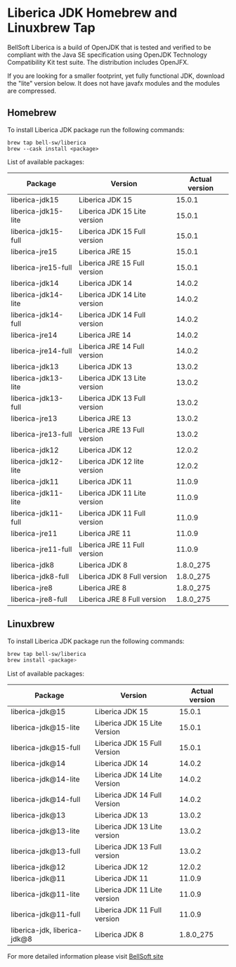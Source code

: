 # Liberica JDK Homebrew and Linuxbrew Tap

BellSoft Liberica is a build of OpenJDK that is tested and verified to be compliant with the Java SE specification using OpenJDK Technology Compatibility Kit test suite. The distribution includes OpenJFX.

If you are looking for a smaller footprint, yet fully functional JDK, download the "lite" version below.
It does not have javafx modules and the modules are compressed.

## Homebrew

To install Liberica JDK package run the following commands:

```shell
brew tap bell-sw/liberica
brew --cask install <package>
```

List of available packages:

| Package | Version | Actual version |
| ------- | ------- | -------------- |
| liberica-jdk15 | Liberica JDK 15 | 15.0.1 |
| liberica-jdk15-lite | Liberica JDK 15 Lite version | 15.0.1 |
| liberica-jdk15-full | Liberica JDK 15 Full version | 15.0.1 |
| liberica-jre15 | Liberica JRE 15 | 15.0.1 |
| liberica-jre15-full | Liberica JRE 15 Full version | 15.0.1 |
| liberica-jdk14 | Liberica JDK 14 | 14.0.2 |
| liberica-jdk14-lite | Liberica JDK 14 Lite version | 14.0.2 |
| liberica-jdk14-full | Liberica JDK 14 Full version | 14.0.2 |
| liberica-jre14 | Liberica JRE 14 | 14.0.2 |
| liberica-jre14-full | Liberica JRE 14 Full version | 14.0.2 |
| liberica-jdk13 | Liberica JDK 13 | 13.0.2 |
| liberica-jdk13-lite | Liberica JDK 13 Lite version | 13.0.2 |
| liberica-jdk13-full | Liberica JDK 13 Full version | 13.0.2 |
| liberica-jre13 | Liberica JRE 13 | 13.0.2 |
| liberica-jre13-full | Liberica JRE 13 Full version | 13.0.2 |
| liberica-jdk12 | Liberica JDK 12 | 12.0.2 |
| liberica-jdk12-lite | Liberica JDK 12 lite version | 12.0.2 |
| liberica-jdk11 | Liberica JDK 11 | 11.0.9 |
| liberica-jdk11-lite | Liberica JDK 11 Lite version | 11.0.9 |
| liberica-jdk11-full | Liberica JDK 11 Full version | 11.0.9 |
| liberica-jre11 | Liberica JRE 11 | 11.0.9 |
| liberica-jre11-full | Liberica JRE 11 Full version | 11.0.9 |
| liberica-jdk8 | Liberica JDK 8 | 1.8.0_275 |
| liberica-jdk8-full | Liberica JDK 8 Full version | 1.8.0_275 |
| liberica-jre8 | Liberica JRE 8 | 1.8.0_275 |
| liberica-jre8-full | Liberica JRE 8 Full version | 1.8.0_275 |

## Linuxbrew

To install Liberica JDK package run the following commands:

```sh
brew tap bell-sw/liberica
brew install <package>
```

List of available packages:

| Package | Version | Actual version |
| ------- | ------- | -------------- |
| liberica-jdk@15 | Liberica JDK 15 | 15.0.1 |
| liberica-jdk@15-lite | Liberica JDK 15 Lite Version | 15.0.1 |
| liberica-jdk@15-full | Liberica JDK 15 Full Version | 15.0.1 |
| liberica-jdk@14 | Liberica JDK 14 | 14.0.2 |
| liberica-jdk@14-lite | Liberica JDK 14 Lite Version | 14.0.2 |
| liberica-jdk@14-full | Liberica JDK 14 Full Version | 14.0.2 |
| liberica-jdk@13 | Liberica JDK 13 | 13.0.2 |
| liberica-jdk@13-lite | Liberica JDK 13 Lite version | 13.0.2 |
| liberica-jdk@13-full | Liberica JDK 13 Full version | 13.0.2 |
| liberica-jdk@12 | Liberica JDK 12 | 12.0.2 |
| liberica-jdk@11 | Liberica JDK 11 | 11.0.9 |
| liberica-jdk@11-lite | Liberica JDK 11 Lite version | 11.0.9 |
| liberica-jdk@11-full | Liberica JDK 11 Full version | 11.0.9 |
| liberica-jdk, liberica-jdk@8 | Liberica JDK 8 | 1.8.0_275 |

For more detailed information please visit [BellSoft site](https://bell-sw.com) 
